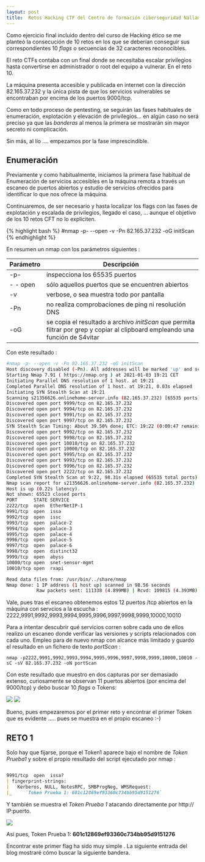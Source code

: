 ```yaml
---
layout: post
title:  Retos Hacking CTF del Centro de formación ciberseguridad Nallam
---
```


Como ejercicio  final incluido dentro del curso de Hacking ético se me planteó la consecución de 10  retos en los que se deberían conseguir sus correspondientes 10 *flags* o secuencias de 32 caracteres reconocibles.

El reto CTFs contaba con un final donde se necesitaba escalar privilegios hasta convertirse en administrador o root del equipo a vulnerar. En el reto 10.

La máquina presenta accesible y publicada en internet con la dirección 82.165.37.232 y la única pista de que los servicios vulnerables se encontraban por encima de los puertos 9000/tcp.

Como en todo proceso de pentesting, se seguirán las fases habituales de enumeración, explotación y  elevación de privilegios... en algún caso no será preciso ya que las *banderas* al menos la primera se mostrarán sin mayor secreto ni complicación.

Sin más, al lío .... empezamos por la fase imprescindible.

## Enumeración

Previamente  y como habitualmente, iniciamos  la primera fase habitual de Enumeración de servicios accesibles en la máquina remota a través un escaneo de puertos abiertos y estudio de servicios ofrecidos para identificar lo que nos ofrece la máquina. 

Continuaremos, de ser necesario y hasta localizar los flags con las fases de explotación y escalada de privilegios, llegado el caso, ... aunque el objetivo de los 10 retos CFT no lo expliciten.  


{% highlight bash %}
 #nmap -p- --open -v -Pn 82.165.37.232 -oG initScan
{% endhighlight %}


En resumen un nmap con los parámetros siguientes : 

Parámetro | Descripción 
--- | --- 
-p- |  inspecciona los 65535 puertos
- - open | sólo aquellos puertos que se encuentren abiertos
-v | verbose, o sea muestra todo por pantalla 
-Pn | no realiza comprobaciones de ping ni resolución DNS
-oG | se copia el resultado a archivo *initScan* que permita filtrar por grep y copiar al clipboard empleando una función de S4vitar


Con este resultado :


``` bash 
#nmap -p- --open -v -Pn 82.165.37.232 -oG initScan
Host discovery disabled (-Pn). All addresses will be marked 'up' and scan times will be slower.
Starting Nmap 7.91 ( https://nmap.org ) at 2021-01-03 19:21 CET
Initiating Parallel DNS resolution of 1 host. at 19:21
Completed Parallel DNS resolution of 1 host. at 19:21, 0.03s elapsed
Initiating SYN Stealth Scan at 19:21
Scanning s21356626.onlinehome-server.info (82.165.37.232) [65535 ports]
Discovered open port 9999/tcp on 82.165.37.232
Discovered open port 9994/tcp on 82.165.37.232
Discovered open port 9991/tcp on 82.165.37.232
Discovered open port 9997/tcp on 82.165.37.232
SYN Stealth Scan Timing: About 39.50% done; ETC: 19:22 (0:00:47 remaining)
Discovered open port 9992/tcp on 82.165.37.232
Discovered open port 9998/tcp on 82.165.37.232
Discovered open port 10010/tcp on 82.165.37.232
Discovered open port 10000/tcp on 82.165.37.232
Discovered open port 9995/tcp on 82.165.37.232
Discovered open port 9993/tcp on 82.165.37.232
Discovered open port 9996/tcp on 82.165.37.232
Discovered open port 2222/tcp on 82.165.37.232
Completed SYN Stealth Scan at 9:22, 98.31s elapsed (65535 total ports)
Nmap scan report for s21356626.onlinehome-server.info (82.165.37.232)
Host is up (0.22s latency).
Not shown: 65523 closed ports
PORT      STATE SERVICE
2222/tcp  open  EtherNetIP-1
9991/tcp  open  issa
9992/tcp  open  issc
9993/tcp  open  palace-2
9994/tcp  open  palace-3
9995/tcp  open  palace-4
9996/tcp  open  palace-5
9997/tcp  open  palace-6
9998/tcp  open  distinct32
9999/tcp  open  abyss
10000/tcp open  snet-sensor-mgmt
10010/tcp open  rxapi

Read data files from: /usr/bin/../share/nmap
Nmap done: 1 IP address (1 host up) scanned in 98.56 seconds
           Raw packets sent: 111338 (4.899MB) | Rcvd: 109815 (4.393MB)

```

Vale, pues tras el escaneo obtenemos estos 12 puertos /tcp abiertos en la máquina con servcios a la escucha : 2222,9991,9992,9993,9994,9995,9996,9997,9998,9999,10000,10010


Para a intentar descubrir qué servicios corren sobre cada uno de ellos realizo un escaneo donde verificar las versiones y scripts relacionados con cada uno. Empleo para de nuevo nmap con alcance más limitado y guardo el resultado en un fichero de texto *portScan* :
 
```
nmap -p2222,9991,9992,9993,9994,9995,9996,9997,9998,9999,10000,10010 -sC -sV 82.165.37.232 -oN portScan

```
Con este resultado que muestro en dos capturas por ser demasiado extenso, curiosamente se observan 11 puertos abiertos (por encima del 9000/tcp) y debo buscar 10 *flags* o Tokens:

<img src="{{ site.baseurl }}/public/portScan1.png">
<img src="{{ site.baseurl }}/public/portScan2.png">


Bueno, pues empezaremos por el primer reto y encontrar el primer Token que es evidente ..... pues se muestra en el propio escaneo :-)

## **RETO 1**

Solo hay que fijarse, porque el Token1 aparece bajo el nombre de *Token Prueba1* y sobre el propio resultado del script ejecutado por nmap :

``` markdown 

9991/tcp  open  issa?
| fingerprint-strings: 
|   Kerberos, NULL, NotesRPC, SMBProgNeg, WMSRequest: 
|_     `Token Prueba 1: 601c12869ef93360c734bb95d9151276`


```

Y también se muestra el *Token Prueba 1* atacando directamente por http:// IP:puerto.


<img src="{{ site.baseurl }}/public/Token1.png">

Así pues,  Token Prueba 1: **601c12869ef93360c734bb95d9151276**

Encontrar este primer flag ha sido muy simple . La  siguiente entrada del blog mostraré cómo buscar la siguiente bandera.